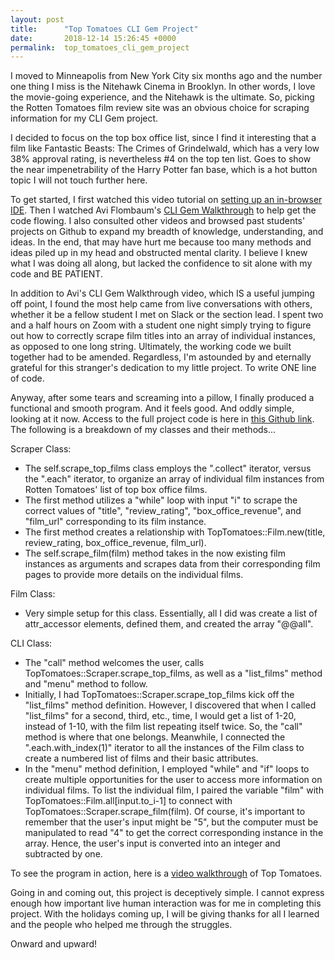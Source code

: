 ```yaml
---
layout: post
title:      "Top Tomatoes CLI Gem Project"
date:       2018-12-14 15:26:45 +0000
permalink:  top_tomatoes_cli_gem_project
---
```



I moved to Minneapolis from New York City six months ago and the number one thing I miss is the Nitehawk Cinema in Brooklyn. In other words, I love the movie-going experience, and the Nitehawk is the ultimate. So, picking the Rotten Tomatoes film review site was an obvious choice for scraping information for my CLI Gem project.  

I decided to focus on the top box office list, since I find it interesting that a film like Fantastic Beasts: The Crimes of Grindelwald, which has a very low 38% approval rating, is nevertheless #4 on the top ten list. Goes to show the near impenetrability of the Harry Potter fan base, which is a hot button topic I will not touch further here. 

To get started, I first watched this video tutorial on [setting up an in-browser IDE](https://www.youtube.com/watch?time_continue=317&v=YZNXWWHUO-E).  Then I watched Avi Flombaum's [CLI Gem Walkthrough](https://www.youtube.com/watch?v=_lDExWIhYKI) to help get the code flowing.  I also consulted other videos and browsed past students' projects on Github to expand my breadth of knowledge, understanding, and ideas. In the end, that may have hurt me because too many methods and ideas piled up in my head and obstructed mental clarity. I believe I knew what I was doing all along, but lacked the confidence to sit alone with my code and BE PATIENT. 

In addition to Avi's CLI Gem Walkthrough video, which IS a useful jumping off point, I found the most help came from live conversations with others, whether it be a fellow student I met on Slack or the section lead.  I spent two and a half hours on Zoom with a student one night simply trying to figure out how to correctly scrape film titles into an array of individual instances, as opposed to one long string. Ultimately, the working code we built together had to be amended. Regardless, I'm astounded by and eternally grateful for this stranger's dedication to my little project. To write ONE line of code.  

Anyway, after some tears and screaming into a pillow, I finally produced a functional and smooth program. And it feels good. And oddly simple, looking at it now. Access to the full project code is here in [this Github link](https://github.com/caroberg/top_tomatoes). The following is a breakdown of my classes and their methods... 

Scraper Class:
* The self.scrape_top_films class employs the ".collect" iterator, versus the ".each" iterator, to organize an array of individual film instances from Rotten Tomatoes' list of top box office films.
* The first method utilizes a "while" loop with input "i" to scrape the correct values of "title", "review_rating", "box_office_revenue", and "film_url" corresponding to its film instance. 
* The first method creates a relationship with TopTomatoes::Film.new(title, review_rating, box_office_revenue, film_url). 
* The self.scrape_film(film) method takes in the now existing film instances as arguments and scrapes data from their corresponding film pages to provide more details on the individual films.

Film Class: 
* Very simple setup for this class.  Essentially, all I did was create a list of attr_accessor elements, defined them, and created the array "@@all".

CLI Class: 
* The "call" method welcomes the user, calls TopTomatoes::Scraper.scrape_top_films, as well as a "list_films" method and "menu" method to follow.
* Initially, I had TopTomatoes::Scraper.scrape_top_films kick off the "list_films" method definition. However, I discovered that when I called "list_films" for a second, third, etc., time, I would get a list of 1-20, instead of 1-10, with the film list repeating itself twice. So, the "call" method is where that one belongs. Meanwhile, I connected the ".each.with_index(1)" iterator to all the instances of the Film class to create a numbered list of films and their basic attributes. 
* In the "menu" method definition, I employed "while" and "if" loops to create multiple opportunities for the user to access more information on individual films. To list the individual film, I paired the variable "film" with TopTomatoes::Film.all[input.to_i-1] to connect with TopTomatoes::Scraper.scrape_film(film). Of course, it's important to remember that the user's input might be "5", but the computer must be manipulated to read "4" to get the correct corresponding instance in the array. Hence, the user's input is converted into an integer and subtracted by one.

To see the program in action, here is a [video walkthrough](https://www.youtube.com/watch?v=3cb4VYA5ed8) of Top Tomatoes.

Going in and coming out, this project is deceptively simple. I cannot express enough how important live human interaction was for me in completing this project. With the holidays coming up, I will be giving thanks for all I learned and the people who helped me through the struggles.

Onward and upward!
